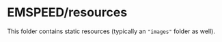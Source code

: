 # EMSPEED/resources

This folder contains static resources (typically an `"images"` folder as well).
